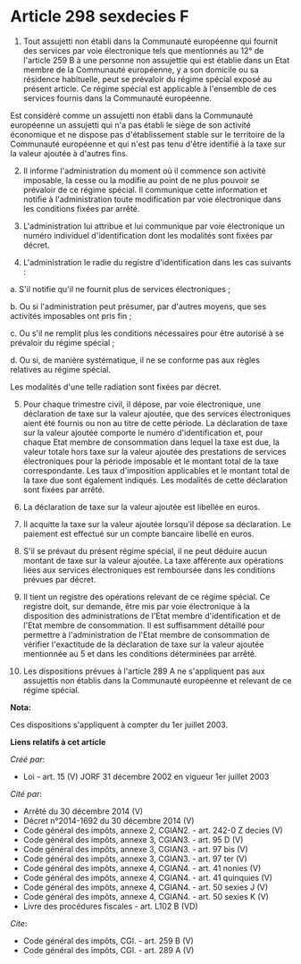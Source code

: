 # Article 298 sexdecies F

1. Tout assujetti non établi dans la Communauté européenne qui fournit des services par voie électronique tels que mentionnés
au 12° de l'article 259 B à une personne non assujettie qui est établie dans un Etat membre de la Communauté européenne, y a
son domicile ou sa résidence habituelle, peut se prévaloir du régime spécial exposé au présent article. Ce régime spécial est
applicable à l'ensemble de ces services fournis dans la Communauté européenne. 

Est considéré comme un assujetti non établi dans la Communauté européenne un assujetti qui n'a pas établi le siège de son
activité économique et ne dispose pas d'établissement stable sur le territoire de la Communauté européenne et qui n'est pas
tenu d'être identifié à la taxe sur la valeur ajoutée à d'autres fins. 

2. Il informe l'administration du moment où il commence son activité imposable, la cesse ou la modifie au point de ne plus
pouvoir se prévaloir de ce régime spécial. Il communique cette information et notifie à l'administration toute modification
par voie électronique dans les conditions fixées par arrêté. 

3. L'administration lui attribue et lui communique par voie électronique un numéro individuel d'identification dont les
modalités sont fixées par décret. 

4. L'administration le radie du registre d'identification dans les cas suivants : 

a. S'il notifie qu'il ne fournit plus de services électroniques ; 

b. Ou si l'administration peut présumer, par d'autres moyens, que ses activités imposables ont pris fin ; 

c. Ou s'il ne remplit plus les conditions nécessaires pour être autorisé à se prévaloir du régime spécial ; 

d. Ou si, de manière systématique, il ne se conforme pas aux règles relatives au régime spécial. 

Les modalités d'une telle radiation sont fixées par décret. 

5. Pour chaque trimestre civil, il dépose, par voie électronique, une déclaration de taxe sur la valeur ajoutée, que des
services électroniques aient été fournis ou non au titre de cette période. La déclaration de taxe sur la valeur ajoutée
comporte le numéro d'identification et, pour chaque Etat membre de consommation dans lequel la taxe est due, la valeur totale
hors taxe sur la valeur ajoutée des prestations de services électroniques pour la période imposable et le montant total de la
taxe correspondante. Les taux d'imposition applicables et le montant total de la taxe due sont également indiqués. Les
modalités de cette déclaration sont fixées par arrêté. 

6. La déclaration de taxe sur la valeur ajoutée est libellée en euros. 

7. Il acquitte la taxe sur la valeur ajoutée lorsqu'il dépose sa déclaration. Le paiement est effectué sur un compte bancaire
libellé en euros. 

8. S'il se prévaut du présent régime spécial, il ne peut déduire aucun montant de taxe sur la valeur ajoutée. La taxe
afférente aux opérations liées aux services électroniques est remboursée dans les conditions prévues par décret. 

9. Il tient un registre des opérations relevant de ce régime spécial. Ce registre doit, sur demande, être mis par voie
électronique à la disposition des administrations de l'Etat membre d'identification et de l'Etat membre de consommation. Il
est suffisamment détaillé pour permettre à l'administration de l'Etat membre de consommation de vérifier l'exactitude de la
déclaration de taxe sur la valeur ajoutée mentionnée au 5 et dans les conditions déterminées par arrêté. 

10. Les dispositions prévues à l'article 289 A ne s'appliquent pas aux assujettis non établis dans la Communauté européenne
et relevant de ce régime spécial.

**Nota:**

Ces dispositions s'appliquent à compter du 1er juillet 2003.

**Liens relatifs à cet article**

_Créé par_:

  - Loi - art. 15 (V) JORF 31 décembre 2002 en vigueur 1er juillet 2003

_Cité par_:

  - Arrêté du 30 décembre 2014 (V)
  - Décret n°2014-1692 du 30 décembre 2014 (V)
  - Code général des impôts, annexe 2, CGIAN2. - art. 242-0 Z decies (V)
  - Code général des impôts, annexe 3, CGIAN3. - art. 95 D (V)
  - Code général des impôts, annexe 3, CGIAN3. - art. 97 bis (V)
  - Code général des impôts, annexe 3, CGIAN3. - art. 97 ter (V)
  - Code général des impôts, annexe 4, CGIAN4. - art. 41 nonies (V)
  - Code général des impôts, annexe 4, CGIAN4. - art. 41 quinquies (V)
  - Code général des impôts, annexe 4, CGIAN4. - art. 50 sexies J (V)
  - Code général des impôts, annexe 4, CGIAN4. - art. 50 sexies K (V)
  - Livre des procédures fiscales - art. L102 B (VD)

_Cite_:

  - Code général des impôts, CGI. - art. 259 B (V)
  - Code général des impôts, CGI. - art. 289 A (V)

